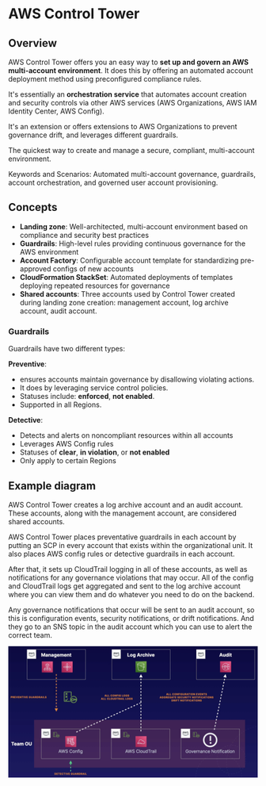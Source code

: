 # AWS Control Tower

## Overview

AWS Control Tower offers you an easy way to **set up and govern an AWS multi-account environment**. It does this by offering an automated account deployment method using preconfigured compliance rules.

It's essentially an **orchestration service** that automates account creation and security controls via other AWS services (AWS Organizations, AWS IAM Identity Center, AWS Config).

It's an extension or offers extensions to AWS Organizations to prevent governance drift, and leverages different guardrails.

The quickest way to create and manage a secure, compliant, multi-account environment.

Keywords and Scenarios: Automated multi-account governance, guardrails, account orchestration, and governed user account provisioning.


## Concepts

- **Landing zone**: Well-architected, multi-account environment based on compliance and security best practices
- **Guardrails**: High-level rules providing continuous governance for the AWS environment
- **Account Factory**: Configurable account template for standardizing pre-approved configs of new accounts
- **CloudFormation StackSet**: Automated deployments of templates deploying repeated resources for governance
- **Shared accounts**: Three accounts used by Control Tower created during landing zone creation: management account, log archive account, audit account.

### Guardrails

Guardrails have two different types:

**Preventive**:
- ensures accounts maintain governance by disallowing violating actions.
- It does by leveraging service control policies.
- Statuses include: **enforced**, **not enabled**.
- Supported in all Regions.

**Detective**:
- Detects and alerts on noncompliant resources within all accounts
- Leverages AWS Config rules
- Statuses of **clear**, **in violation**, or **not enabled**
- Only apply to certain Regions


## Example diagram

AWS Control Tower creates a log archive account and an audit account. These accounts, along with the management account, are considered shared accounts.

AWS Control Tower places preventative guardrails in each account by putting an SCP in every account that exists within the organizational unit. It also places AWS config rules or detective guardrails in each account.

After that, it sets up CloudTrail logging in all of these accounts, as well as notifications for any governance violations that may occur. All of the config and CloudTrail logs get aggregated and sent to the log archive account where you can view them and do whatever you need to do on the backend.

Any governance notifications that occur will be sent to an audit account, so this is configuration events, security notifications, or drift notifications. And they go to an SNS topic in the audit account which you can use to alert the correct team.

![](./images/control-tower.png)